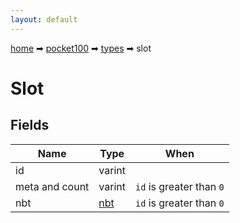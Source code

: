 ```yaml
---
layout: default
---
```


[home](/) ➡ [pocket100](/protocol/pocket100) ➡ [types](/protocol/pocket100/types) ➡ slot

# Slot

## Fields

Name | Type | When
---|---|:---:
id | varint | 
meta and count | varint | <code>id</code> is greater than <code>0</code>
nbt | [nbt](/protocol/pocket100/arrays) | <code>id</code> is greater than <code>0</code>

